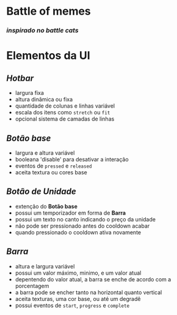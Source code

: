 # Battle of memes
### _inspirado no battle cats_

# Elementos da UI

## *Hotbar*
- largura fixa
- altura dinâmica ou fixa
- quantidade de colunas e linhas variável
- escala dos itens como `stretch` ou `fit`
- opcional sistema de camadas de linhas

## *Botão base*
- largura e altura variável
- booleana 'disable' para desativar a interação
- eventos de `pressed` e `released`
- aceita textura ou cores base

## *Botão de Unidade*
- extenção do **Botão base**
- possui um temporizador em forma de **Barra**
- possui um texto no canto indicando o preço da unidade 
- não pode ser pressionado antes do cooldown acabar
- quando pressionado o cooldown ativa novamente

## *Barra*
- altura e largura variável
- possui um valor máximo, minimo, e um valor atual
- depentendo do valor atual, a barra se enche de acordo com a porcentagem
- a barra pode se encher tanto na horizontal quanto vertical
- aceita texturas, uma cor base, ou até um degradê
- possui eventos de `start`, `progress` e `complete`